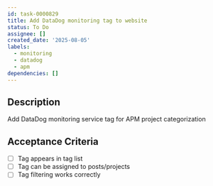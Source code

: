 ```yaml
---
id: task-0000829
title: Add DataDog monitoring tag to website
status: To Do
assignee: []
created_date: '2025-08-05'
labels:
  - monitoring
  - datadog
  - apm
dependencies: []
---
```


## Description

Add DataDog monitoring service tag for APM project categorization

## Acceptance Criteria

- [ ] Tag appears in tag list
- [ ] Tag can be assigned to posts/projects
- [ ] Tag filtering works correctly
